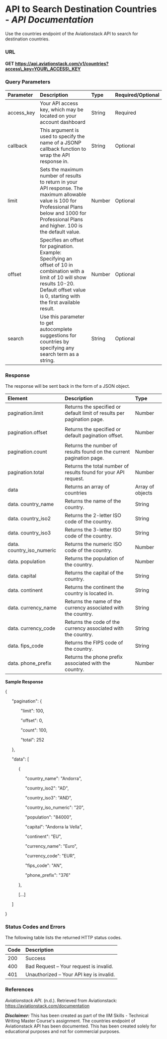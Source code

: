 # **API to Search Destination Countries** - ***API Documentation***

Use the countries endpoint of the Aviationstack API to search for destination countries.
### **URL**
#### GET https://api.aviationstack.com/v1/countries?access\_key=YOUR\_ACCESS\_KEY
### **Query Parameters**

|Parameter|Description|Type|Required/Optional|
| :- | :- | :- | :- |
|access\_key|Your API access key, which may be located on your account dashboard|String|Required|
|callback|This argument is used to specify the name of a JSONP callback function to wrap the API response in.|String|Optional|
|limit|Sets the maximum number of results to return in your API response. The maximum allowable value is 100 for Professional Plans below and 1000 for Professional Plans and higher. 100 is the default value.|Number|Optional|
|offset|Specifies an offset for pagination. Example: Specifying an offset of 10 in combination with a limit of 10 will show results 10-20. Default offset value is 0, starting with the first available result.|Number|Optional|
|search|Use this parameter to get autocomplete suggestions for countries by specifying any search term as a string. |String|Optional|
### **Response**
The response will be sent back in the form of a JSON object. 

|Element|Description|Type|
| :- | :- | :- |
|<p>pagination.limit </p><p></p>|Returns the specified or default limit of results per pagination page.|Number|
|<p>pagination.offset </p><p></p>|Returns the specified or default pagination offset.|Number|
|pagination.count |Returns the number of results found on the current pagination page.|Number|
|pagination.total |Returns the total number of results found for your API request.|Number|
|data|Returns an array of countries|Array of objects|
|data. country\_name|Returns the name of the country.|String|
|data. country\_iso2|Returns the 2-letter ISO code of the country.|String|
|data. country\_iso3|Returns the 3-letter ISO code of the country.|String|
|data. country\_iso\_numeric|Returns the numeric ISO code of the country.|Number|
|data. population|Returns the population of the country.|Number|
|data. capital|Returns the capital of the country.|String|
|data. continent|Returns the continent the country is located in.|String|
|data. currency\_name|Returns the name of the currency associated with the country.|String|
|data. currency\_code|Returns the code of the currency associated with the country.|String|
|data. fips\_code|Returns the FIPS code of the country.|String|
|data. phone\_prefix|Returns the phone prefix associated with the country.|Number|

 **Sample Response**
 
{

`   `"pagination": {

`       `"limit": 100,

`       `"offset": 0,

`       `"count": 100,

`       `"total": 252

`   `},

`   `"data": [

`      `{

`         `"country\_name": "Andorra",

`         `"country\_iso2": "AD",

`         `"country\_iso3": "AND",

`         `"country\_iso\_numeric": "20",

`         `"population": "84000",

`         `"capital": "Andorra la Vella",

`         `"continent": "EU",

`         `"currency\_name": "Euro",

`         `"currency\_code": "EUR",

`         `"fips\_code": "AN",

`         `"phone\_prefix": "376"

`      `},

`      `[...]

`   `]

}      

### **Status Codes and Errors**
The following table lists the returned HTTP status codes.

|Code|Description|
| :- | :- |
|200 |Success|
|400|Bad Request – Your request is invalid.|
|401|Unauthorized – Your API key is invalid.|

### **References**
*Aviationstack API*. (n.d.). Retrieved from Aviationstack: https://aviationstack.com/documentation

***Disclaimer:*** This has been created as part of the IIM Skills - Technical Writing Master Course's assignment. The countries endpoint of Aviationstack API has been documented. This has been created solely for educational purposes and not for commercial purposes.
